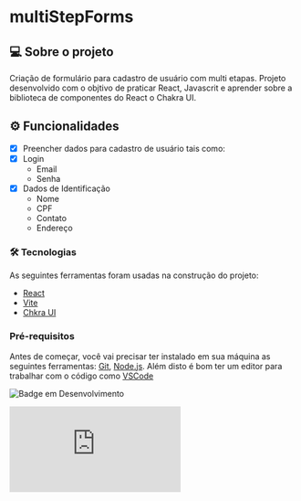 # multiStepForms

## 💻 Sobre o projeto
 Criação de formulário para cadastro de usuário com multi etapas.
 Projeto desenvolvido com o objtivo de praticar React, Javascrit e aprender sobre a biblioteca de componentes do React o Chakra UI.

## ⚙️ Funcionalidades
- [x] Preencher dados para cadastro de usuário tais como:
- [x] Login
   - Email
   - Senha
- [x] Dados de Identificação
   - Nome
   - CPF
   - Contato
   - Endereço
   
### 🛠 Tecnologias
As seguintes ferramentas foram usadas na construção do projeto:

- [React](https://pt-br.reactjs.org)
- [Vite](https://vitejs.dev/guide/#scaffolding-your-first-vite-project)
- [Chkra UI](https://chakra-ui.com/docs/components)

### Pré-requisitos

Antes de começar, você vai precisar ter instalado em sua máquina as seguintes ferramentas:
[Git](https://git-scm.com), [Node.js](https://nodejs.org/en/). 
Além disto é bom ter um editor para trabalhar com o código como [VSCode](https://code.visualstudio.com/) 

![Badge em Desenvolvimento](http://img.shields.io/static/v1?label=STATUS&message=EM%20DESENVOLVIMENTO&color=orange&style=for-the-badge)

[![GitHub license](https://badgen.net/github/license/Naereen/Strapdown.js)](https://github.com/Naereen/StrapDown.js/blob/master/LICENSE)
